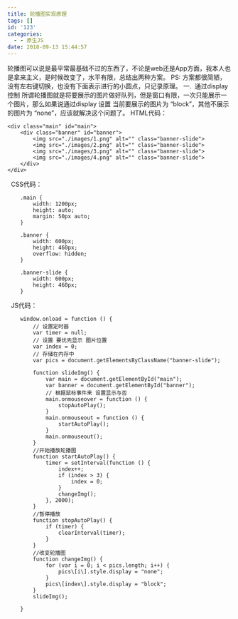 ```yaml
---
title: 轮播图实现原理
tags: []
id: '123'
categories:
  - - 原生JS
date: 2018-09-13 15:44:57
---
```


轮播图可以说是最平常最基础不过的东西了，不论是web还是App方面，我本人也是拿来主义，是时候改变了，水平有限，总结出两种方案。 PS: 方案都很简陋，没有左右键切换，也没有下面表示进行的小圆点，只记录原理。 一.  通过display 控制 所谓轮播图就是将要展示的图片做好队列，但是窗口有限，一次只能展示一个图片，那么如果说通过display 设置 当前要展示的图片为 “block”，其他不展示的图片为 “none”，应该就解决这个问题了。 HTML代码：

    <div class="main" id="main">
        <div class="banner" id="banner">
            <img src="./images/1.png" alt="" class="banner-slide">
            <img src="./images/2.png" alt="" class="banner-slide">
            <img src="./images/3.png" alt="" class="banner-slide">
            <img src="./images/4.png" alt="" class="banner-slide">
        </div>
    </div>

  CSS代码：  

        .main {
            width: 1200px;
            height: auto;
            margin: 50px auto;
        }

        .banner {
            width: 600px;
            height: 460px;
            overflow: hidden;
        }

        .banner-slide {
            width: 600px;
            height: 460px;
        }

  JS代码：

        window.onload = function () {
            // 设置定时器
            var timer = null;
            // 设置 要优先显示 图片位置
            var index = 0;
            // 存储在内存中
            var pics = document.getElementsByClassName("banner-slide");

            function slideImg() {
                var main = document.getElementById("main");
                var banner = document.getElementById("banner");
                // 根据鼠标事件来 设置显示与否
                main.onmouseover = function () {
                    stopAutoPlay();
                }
                main.onmouseout = function () {
                    startAutoPlay();
                }
                main.onmouseout();
            }
            //开始播放轮播图
            function startAutoPlay() {
                timer = setInterval(function () {
                    index++;
                    if (index > 3) {
                        index = 0;
                    }
                    changeImg();
                }, 2000);
            }
            //暂停播放
            function stopAutoPlay() {
                if (timer) {
                    clearInterval(timer);
                }
            }
            //改变轮播图
            function changeImg() {
                for (var i = 0; i < pics.length; i++) {
                    pics\[i\].style.display = "none";
                }
                pics\[index\].style.display = "block";
            }
            slideImg();

        }